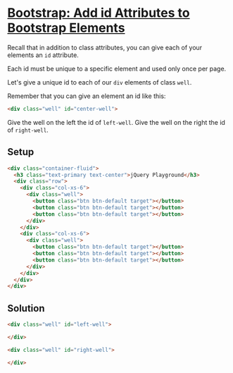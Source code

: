 # [Bootstrap: Add id Attributes to Bootstrap Elements](https://learn.freecodecamp.org/front-end-libraries/bootstrap/add-id-attributes-to-bootstrap-elements)

Recall that in addition to class attributes, you can give each of your elements an `id` attribute.

Each id must be unique to a specific element and used only once per page.

Let's give a unique id to each of our `div` elements of class `well`.

Remember that you can give an element an id like this:

```html
<div class="well" id="center-well">
```

Give the well on the left the id of `left-well`. Give the well on the right the id of `right-well`.

## Setup
```html
<div class="container-fluid">
  <h3 class="text-primary text-center">jQuery Playground</h3>
  <div class="row">
    <div class="col-xs-6">
      <div class="well">
        <button class="btn btn-default target"></button>
        <button class="btn btn-default target"></button>
        <button class="btn btn-default target"></button>
      </div>
    </div>
    <div class="col-xs-6">
      <div class="well">
        <button class="btn btn-default target"></button>
        <button class="btn btn-default target"></button>
        <button class="btn btn-default target"></button>
      </div>
    </div>
  </div>
</div>
```

## Solution
```html
<div class="well" id="left-well">

</div>

<div class="well" id="right-well">

</div>
````